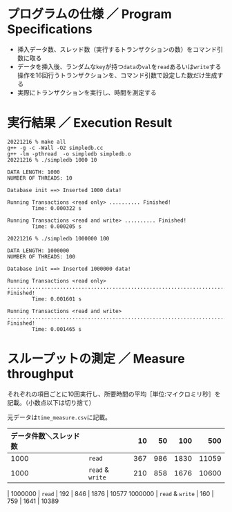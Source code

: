# プログラムの仕様 ／ Program Specifications

- 挿入データ数、スレッド数（実行するトランザクションの数）をコマンド引数に取る
- データを挿入後、ランダムな`key`が持つ`data`の`val`を`read`あるいは`write`する操作を16回行うトランザクションを、コマンド引数で設定した数だけ生成する
- 実際にトランザクションを実行し、時間を測定する


# 実行結果 ／ Execution Result

```shell:zsh
20221216 % make all          
g++ -g -c -Wall -O2 simpledb.cc
g++ -lm -pthread  -o simpledb simpledb.o
20221216 % ./simpledb 1000 10

DATA LENGTH: 1000
NUMBER OF THREADS: 10

Database init ==> Inserted 1000 data!

Running Transactions <read only> .......... Finished!
        Time: 0.000322 s

Running Transactions <read and write> .......... Finished!
        Time: 0.000205 s

20221216 % ./simpledb 1000000 100

DATA LENGTH: 1000000
NUMBER OF THREADS: 100

Database init ==> Inserted 1000000 data!

Running Transactions <read only> .................................................................................................... Finished!
        Time: 0.001601 s

Running Transactions <read and write> .................................................................................................... Finished!
        Time: 0.001465 s

```

# スループットの測定 ／ Measure throughput

それぞれの項目ごとに10回実行し、所要時間の平均［単位:マイクロミリ秒］を記載。（小数点以下は切り捨て）

元データは`time_measure.csv`に記載。

データ件数＼スレッド数 |  | 10 | 50 | 100 | 500
:--- | :--- | ---: | ---: | ---: | ---:
1000 | `read` | 367 | 986 | 1830 | 11059
1000 | `read` & `write` | 210 | 858 | 1676 | 10600
|
1000000 | `read` | 192 | 846 | 1876 | 10577
1000000 | `read` & `write` | 160 | 759 | 1641 | 10389